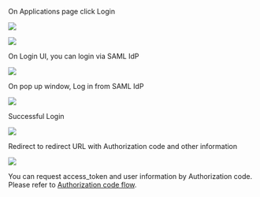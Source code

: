 <IntegrationDetailCard title="Login via SAML IdP">

On Applications page click Login

![](~@imagesEnUs/connections/saml/saml-login1.jpg)

![](~@imagesEnUs/connections/saml/saml-login2.jpg)

On Login UI, you can login via SAML IdP

![](~@imagesEnUs/connections/saml/saml-login3.jpg)

On pop up window, Log in from SAML IdP

![](~@imagesEnUs/connections/saml/saml-login4.jpg)

Successful Login

![](~@imagesEnUs/connections/saml/saml-login5.jpg)

Redirect to redirect URL with Authorization code and other information

![](~@imagesEnUs/connections/saml/saml-login6.jpg)

You can request access_token and user information by Authorization code. Please refer to [Authorization code flow](/v2/en/federation/oidc/authorization-code/?step=2).

</IntegrationDetailCard>